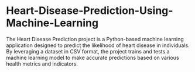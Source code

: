 # Heart-Disease-Prediction-Using-Machine-Learning
The Heart Disease Prediction project is a Python-based machine learning application designed to predict the likelihood of heart disease in individuals. By leveraging a dataset in CSV format, the project trains and tests a machine learning model to make accurate predictions based on various health metrics and indicators.
